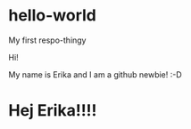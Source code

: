 # hello-world
My first respo-thingy


Hi!

My name is Erika and I am a github newbie! :-D 


# Hej Erika!!!! 
